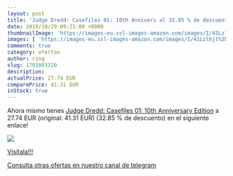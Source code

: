 ```yaml
---
layout: post
title: 'Judge Dredd: Casefiles 01: 10th Annivers al 32.85 % de descuento'
date: 2019/10/29 09:21:00 +0000
thumbnailImage: 'https://images-eu.ssl-images-amazon.com/images/I/41Lzlhjt%2BSL._SL200_.jpg'
images: [ 'https://images-eu.ssl-images-amazon.com/images/I/41Lzlhjt%2BSL._SL200_.jpg' ]
comments: true
category: ofertas
author: ring
slug: 1781083320
description:
actualPrice: 27.74 EUR
comparePrice: 41.31 EUR
inStock: true
---
```


Ahora mismo tienes [Judge Dredd: Casefiles 01: 10th Anniversary Edition](https://www.amazon.com/dp/1781083320/?tag=redken08-20) a 27.74 EUR (original: 41.31 EUR) (32.85 %  de descuento) en el siguiente enlace!

[![](https://images-eu.ssl-images-amazon.com/images/I/41Lzlhjt%2BSL._SL200_.jpg)](https://www.amazon.com/dp/1781083320/?tag=redken08-20)

[Visítala!!!](https://www.amazon.com/dp/1781083320/?tag=redken08-20)

[Consulta otras ofertas en nuestro canal de telegram](https://t.me/s/ofertas25)
